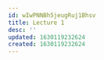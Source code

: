 ```yaml
---
id: wIwPNNBh5jeugRuj1Bhsv
title: Lecture 1
desc: ''
updated: 1630119232624
created: 1630119232624
---
```


